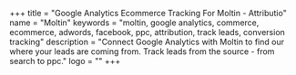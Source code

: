 +++
title = "Google Analytics Ecommerce Tracking For Moltin - Attributio"
name = "Moltin"
keywords = "moltin, google analytics, commerce, ecommerce, adwords, facebook, ppc, attribution, track leads, conversion tracking"
description = "Connect Google Analytics with Moltin to find our where your leads are coming from. Track leads from the source - from search to ppc."
logo = ""
+++
